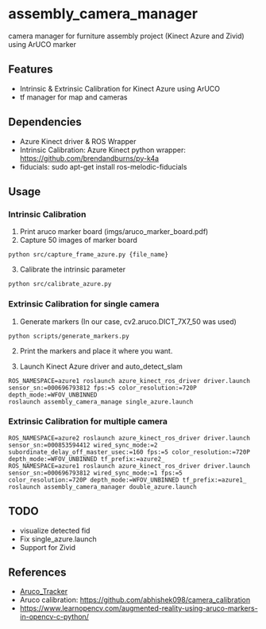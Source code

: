 # assembly_camera_manager
camera manager for furniture assembly project (Kinect Azure and Zivid) using ArUCO marker

## Features

- Intrinsic & Extrinsic Calibration for Kinect Azure using ArUCO
- tf manager for map and cameras

## Dependencies

- Azure Kinect driver & ROS Wrapper
- Intrinsic Calibration: Azure Kinect python wrapper: https://github.com/brendandburns/py-k4a
- fiducials: sudo apt-get install ros-melodic-fiducials


## Usage

### Intrinsic Calibration

1. Print aruco marker board (imgs/aruco_marker_board.pdf)
2. Capture 50 images of marker board 
```
python src/capture_frame_azure.py {file_name}
```
3. Calibrate the intrinsic parameter 
```
python src/calibrate_azure.py
```

### Extrinsic Calibration for single camera

1. Generate markers (In our case, cv2.aruco.DICT_7X7_50 was used)
```
python scripts/generate_markers.py 
```
2. Print the markers and place it where you want.

3. Launch Kinect Azure driver and auto_detect_slam
```
ROS_NAMESPACE=azure1 roslaunch azure_kinect_ros_driver driver.launch sensor_sn:=000696793812 fps:=5 color_resolution:=720P depth_mode:=WFOV_UNBINNED
roslaunch assembly_camera_manage single_azure.launch
```

### Extrinsic Calibration for multiple camera

```
ROS_NAMESPACE=azure2 roslaunch azure_kinect_ros_driver driver.launch sensor_sn:=000853594412 wired_sync_mode:=2 subordinate_delay_off_master_usec:=160 fps:=5 color_resolution:=720P depth_mode:=WFOV_UNBINNED tf_prefix:=azure2_
ROS_NAMESPACE=azure1 roslaunch azure_kinect_ros_driver driver.launch sensor_sn:=000696793812 wired_sync_mode:=1 fps:=5 color_resolution:=720P depth_mode:=WFOV_UNBINNED tf_prefix:=azure1_
roslaunch assembly_camera_manager double_azure.launch
```


## TODO

- visualize detected fid
- Fix single_azure.launch
- Support for Zivid

## References

- [Aruco_Tracker](https://github.com/njanirudh/Aruco_Tracker)
- Aruco calibration: https://github.com/abhishek098/camera_calibration
- https://www.learnopencv.com/augmented-reality-using-aruco-markers-in-opencv-c-python/




